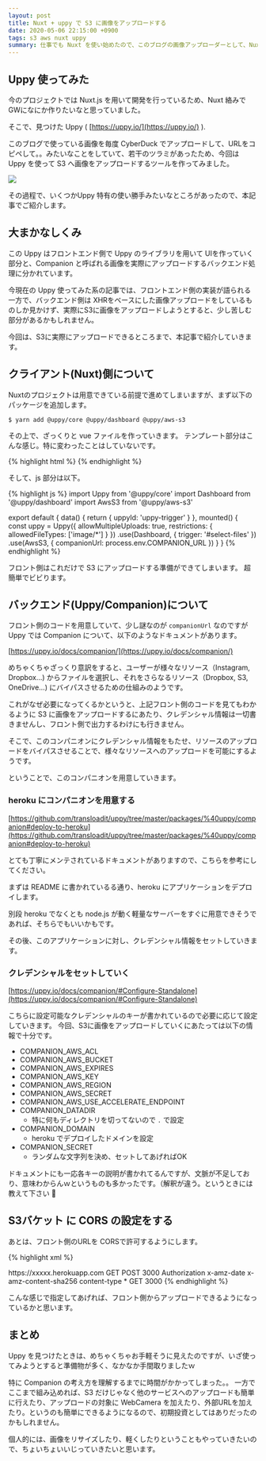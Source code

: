 ```yaml
---
layout: post
title: Nuxt + uppy で S3 に画像をアップロードする
date: 2020-05-06 22:15:00 +0900
tags: s3 aws nuxt uppy
summary: 仕事でも Nuxt を使い始めたので、このブログの画像アップローダーとして、Nuxt + uppy で S3 に画像をアップロードするできるツールを作ってみました。
---
```


## Uppy 使ってみた

今のプロジェクトでは Nuxt.js を用いて開発を行っているため、Nuxt 絡みでGWになにか作りたいなと思っていました。

そこで、見つけた Uppy ( [https://uppy.io/](https://uppy.io/) ).

このブログで使っている画像を毎度 CyberDuck でアップロードして、URLをコピペして。。みたいなことをしていて、若干のツラミがあったため、今回は Uppy を使って S3 へ画像をアップロードするツールを作ってみました。

![](https://skim.milk200.cc/images/DZiauRh7nFvW8PfxDYzopykzA1oPe17k.gif)

その過程で、いくつかUppy 特有の使い勝手みたいなところがあったので、本記事でご紹介します。

## 大まかなしくみ

この Uppy はフロントエンド側で Uppy のライブラリを用いて UIを作っていく部分と、Companion と呼ばれる画像を実際にアップロードするバックエンド処理に分かれています。

今現在の Uppy 使ってみた系の記事では、フロントエンド側の実装が語られる一方で、バックエンド側は XHRをベースにした画像アップロードをしているものしか見かけず、実際にS3に画像をアップロードしようとすると、少し苦しむ部分があるかもしれません。

今回は、S3に実際にアップロードできるところまで、本記事で紹介していきます。

## クライアント(Nuxt)側について

Nuxtのプロジェクトは用意できている前提で進めてしまいますが、まず以下のパッケージを追加します。

```
$ yarn add @uppy/core @uppy/dashboard @uppy/aws-s3
```

その上で、ざっくりと vue ファイルを作っていきます。
テンプレート部分はこんな感じ。特に変わったことはしていないです。

{% highlight html %}
<template>
  <section class="section">
    <div class="columns is-mobile">
      <b-button id="select-files">Upload new image</b-button>
    </div>
  </section>
</template>
{% endhighlight %}

そして、js 部分は以下。

{% highlight js %}
import Uppy from '@uppy/core'
import Dashboard from '@uppy/dashboard'
import AwsS3 from '@uppy/aws-s3'

export default {
  data() {
    return {
      uppyId: 'uppy-trigger'
    }
  },
  mounted() {
    const uppy = Uppy({
      allowMultipleUploads: true,
      restrictions: {
        allowedFileTypes: ['image/*']
      }
    })
      .use(Dashboard, {
        trigger: '#select-files'
      })
      .use(AwsS3, {
        companionUrl: process.env.COMPANION_URL
      })
  }
}
{% endhighlight %}

フロント側はこれだけで S3 にアップロードする準備ができてしまいます。
超簡単でビビります。

## バックエンド(Uppy/Companion)について

フロント側のコードを用意していて、少し謎なのが `companionUrl` なのですが Uppy では Companion について、以下のようなドキュメントがあります。

[https://uppy.io/docs/companion/](https://uppy.io/docs/companion/)

めちゃくちゃざっくり意訳をすると、ユーザーが様々なリソース（Instagram, Dropbox...) からファイルを選択し、それをさらなるリソース（Dropbox, S3, OneDrive...) にバイパスさせるための仕組みのようです。

これがなぜ必要になってくるかというと、上記フロント側のコードを見てもわかるように S3 に画像をアップロードするにあたり、クレデンシャル情報は一切書きませんし、フロント側で出力するわけにも行きません。

そこで、このコンパニオンにクレデンシャル情報をもたせ、リソースのアップロードをバイパスさせることで、様々なリソースへのアップロードを可能にするようです。


ということで、このコンパニオンを用意していきます。

### heroku にコンパニオンを用意する

[https://github.com/transloadit/uppy/tree/master/packages/%40uppy/companion#deploy-to-heroku](https://github.com/transloadit/uppy/tree/master/packages/%40uppy/companion#deploy-to-heroku)

とても丁寧にメンテされているドキュメントがありますので、こちらを参考にしてください。

まずは README に書かれているる通り、heroku にアプリケーションをデプロイします。

別段 heroku でなくとも node.js が動く軽量なサーバーをすぐに用意できそうであれば、そちらでもいいかもです。

その後、このアプリケーションに対し、クレデンシャル情報をセットしていきます。

### クレデンシャルをセットしていく

[https://uppy.io/docs/companion/#Configure-Standalone](https://uppy.io/docs/companion/#Configure-Standalone)

こちらに設定可能なクレデンシャルのキーが書かれているので必要に応じて設定していきます。
今回、S3に画像をアップロードしていくにあたっては以下の情報で十分です。

- COMPANION_AWS_ACL
- COMPANION_AWS_BUCKET
- COMPANION_AWS_EXPIRES
- COMPANION_AWS_KEY
- COMPANION_AWS_REGION
- COMPANION_AWS_SECRET
- COMPANION_AWS_USE_ACCELERATE_ENDPOINT
- COMPANION_DATADIR
  - 特に何もディレクトリを切ってないので `.` で設定
- COMPANION_DOMAIN
  - heroku でデプロイしたドメインを設定
- COMPANION_SECRET
  - ランダムな文字列を決め、セットしてあげればOK

ドキュメントにも一応各キーの説明が書かれてるんですが、文脈が不足しており、意味わからんｗというものも多かったです。（解釈が違う。というときには教えて下さい 🙏

## S3バケット に CORS の設定をする

あとは、フロント側のURLを CORSで許可するようにします。

{% highlight xml %}
<?xml version="1.0" encoding="UTF-8"?>
<CORSConfiguration xmlns="http://s3.amazonaws.com/doc/2006-03-01/">
<CORSRule>
    <AllowedOrigin>https://xxxxx.herokuapp.com</AllowedOrigin>
    <AllowedMethod>GET</AllowedMethod>
    <AllowedMethod>POST</AllowedMethod>
    <MaxAgeSeconds>3000</MaxAgeSeconds>
    <AllowedHeader>Authorization</AllowedHeader>
    <AllowedHeader>x-amz-date</AllowedHeader>
    <AllowedHeader>x-amz-content-sha256</AllowedHeader>
    <AllowedHeader>content-type</AllowedHeader>
</CORSRule>
<CORSRule>
    <AllowedOrigin>*</AllowedOrigin>
    <AllowedMethod>GET</AllowedMethod>
    <MaxAgeSeconds>3000</MaxAgeSeconds>
</CORSRule>
</CORSConfiguration>
{% endhighlight %}

こんな感じで指定してあげれば、フロント側からアップロードできるようになっているかと思います。

## まとめ

Uppy を見つけたときは、めちゃくちゃお手軽そうに見えたのですが、いざ使ってみようとすると準備物が多く、なかなか手間取りましたｗ

特に Companion の考え方を理解するまでに時間がかかってしまった。。
一方でここまで組み込めれば、S3 だけじゃなく他のサービスへのアップロードも簡単に行えたり、アップロードの対象に WebCamera を加えたり、外部URLを加えたり。というのも簡単にできるようになるので、初期投資としてはありだったのかもしれません。

個人的には、画像をリサイズしたり、軽くしたりということもやっていきたいので、ちょいちょいいじっていきたいと思います。
